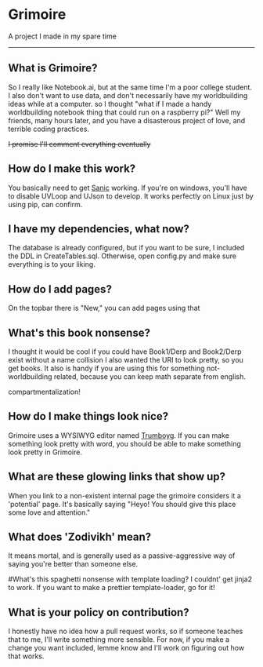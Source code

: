 # Grimoire
A project I made in my spare time
* * *
## What is Grimoire?
So I really like Notebook.ai, but at the same time I'm a poor college student.
I also don't want to use data, and don't necessarily have my worldbuilding ideas while at a computer.
so I thought "what if I made a handy worldbuilding notebook thing that could run on a raspberry pi?"
Well my friends, many hours later, and you have a disasterous project of love, and terrible coding practices.

~~I promise I'll comment everything eventually~~

## How do I make this work?
You basically need to get [Sanic](https://github.com/channelcat/sanic) working. If you're on windows, you'll have to
disable UVLoop and UJson to develop. It works perfectly on Linux just by using pip, can confirm.

## I have my dependencies, what now?
The database is already configured, but if you want to be sure, I included the DDL in CreateTables.sql.
Otherwise, open config.py and make sure everything is to your liking.

## How do I add pages?
On the topbar there is "New," you can add pages using that

## What's this book nonsense?
I thought it would be cool if you could have Book1/Derp and Book2/Derp exist without a name collision
I also wanted the URI to look pretty, so you get books. It also is handy if you are using this for something
not-worldbuilding related, because you can keep math separate from english.

compartmentalization!

## How do I make things look nice?
Grimoire uses a WYSIWYG editor named [Trumboyg](https://github.com/Alex-D/Trumbowyg). If you can make something
look pretty with word, you should be able to make something look pretty in Grimoire.

## What are these glowing links that show up?
When you link to a non-existent internal page the grimoire considers it a 'potential' page.
It's basically saying "Heyo! You should give this place some love and attention."

## What does 'Zodivikh' mean?
It means mortal, and is generally used as a passive-aggressive way of saying you're better than someone else.

#What's this spaghetti nonsense with template loading?
I couldnt' get jinja2 to work. If you want to make a prettier template-loader, go for it!

## What is your policy on contribution?
I honestly have no idea how a pull request works, so if someone teaches that to me, I'll write something more
sensible. For now, if you make a change you want included, lemme know and I'll work on figuring out how that works.
